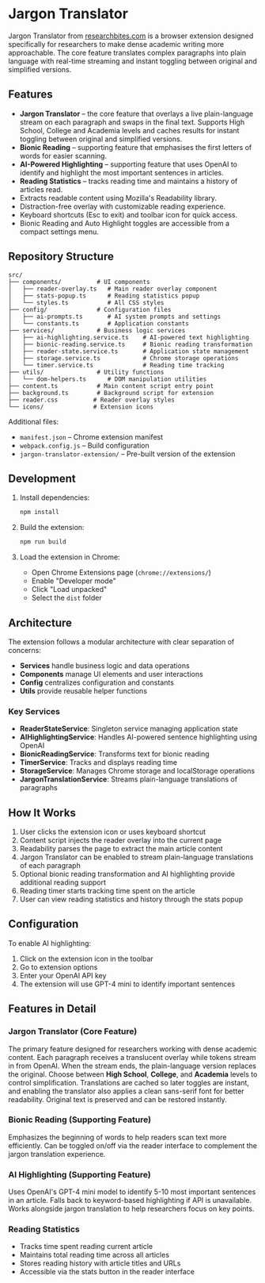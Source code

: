 # Jargon Translator

Jargon Translator from [researchbites.com](https://researchbites.com) is a browser extension designed specifically for researchers to make dense academic writing more approachable. The core feature translates complex paragraphs into plain language with real-time streaming and instant toggling between original and simplified versions.

## Features

- **Jargon Translator** – the core feature that overlays a live plain-language stream on each paragraph and swaps in the final text. Supports High School, College and Academia levels and caches results for instant toggling between original and simplified versions.
- **Bionic Reading** – supporting feature that emphasises the first letters of words for easier scanning.
- **AI-Powered Highlighting** – supporting feature that uses OpenAI to identify and highlight the most important sentences in articles.
- **Reading Statistics** – tracks reading time and maintains a history of articles read.
- Extracts readable content using Mozilla's Readability library.
- Distraction-free overlay with customizable reading experience.
- Keyboard shortcuts (Esc to exit) and toolbar icon for quick access.
- Bionic Reading and Auto Highlight toggles are accessible from a compact settings menu.

## Repository Structure

```
src/
├── components/          # UI components
│   ├── reader-overlay.ts   # Main reader overlay component
│   ├── stats-popup.ts      # Reading statistics popup
│   └── styles.ts           # All CSS styles
├── config/              # Configuration files
│   ├── ai-prompts.ts       # AI system prompts and settings
│   └── constants.ts        # Application constants
├── services/            # Business logic services
│   ├── ai-highlighting.service.ts    # AI-powered text highlighting
│   ├── bionic-reading.service.ts     # Bionic reading transformation
│   ├── reader-state.service.ts       # Application state management
│   ├── storage.service.ts            # Chrome storage operations
│   └── timer.service.ts              # Reading time tracking
├── utils/               # Utility functions
│   └── dom-helpers.ts      # DOM manipulation utilities
├── content.ts           # Main content script entry point
├── background.ts        # Background script for extension
├── reader.css          # Reader overlay styles
└── icons/              # Extension icons
```

Additional files:
- `manifest.json` – Chrome extension manifest
- `webpack.config.js` – Build configuration
- `jargon-translator-extension/` – Pre-built version of the extension

## Development

1. Install dependencies:
   ```bash
   npm install
   ```

2. Build the extension:
   ```bash
   npm run build
   ```

3. Load the extension in Chrome:
   - Open Chrome Extensions page (`chrome://extensions/`)
   - Enable "Developer mode"
   - Click "Load unpacked"
   - Select the `dist` folder

## Architecture

The extension follows a modular architecture with clear separation of concerns:

- **Services** handle business logic and data operations
- **Components** manage UI elements and user interactions
- **Config** centralizes configuration and constants
- **Utils** provide reusable helper functions

### Key Services

- **ReaderStateService**: Singleton service managing application state
- **AIHighlightingService**: Handles AI-powered sentence highlighting using OpenAI
- **BionicReadingService**: Transforms text for bionic reading
- **TimerService**: Tracks and displays reading time
- **StorageService**: Manages Chrome storage and localStorage operations
- **JargonTranslationService**: Streams plain-language translations of paragraphs

## How It Works

1. User clicks the extension icon or uses keyboard shortcut
2. Content script injects the reader overlay into the current page
3. Readability parses the page to extract the main article content
4. Jargon Translator can be enabled to stream plain-language translations of each paragraph
5. Optional bionic reading transformation and AI highlighting provide additional reading support
6. Reading timer starts tracking time spent on the article
7. User can view reading statistics and history through the stats popup

## Configuration

To enable AI highlighting:
1. Click on the extension icon in the toolbar
2. Go to extension options
3. Enter your OpenAI API key
4. The extension will use GPT-4 mini to identify important sentences

## Features in Detail

### Jargon Translator (Core Feature)
The primary feature designed for researchers working with dense academic content. Each paragraph receives a translucent overlay while tokens stream in from OpenAI. When the stream ends, the plain-language version replaces the original. Choose between **High School**, **College**, and **Academia** levels to control simplification. Translations are cached so later toggles are instant, and enabling the translator also applies a clean sans-serif font for better readability. Original text is preserved and can be restored instantly.

### Bionic Reading (Supporting Feature)
Emphasizes the beginning of words to help readers scan text more efficiently. Can be toggled on/off via the reader interface to complement the jargon translation experience.

### AI Highlighting (Supporting Feature)
Uses OpenAI's GPT-4 mini model to identify 5-10 most important sentences in an article. Falls back to keyword-based highlighting if API is unavailable. Works alongside jargon translation to help researchers focus on key points.

### Reading Statistics
- Tracks time spent reading current article
- Maintains total reading time across all articles
- Stores reading history with article titles and URLs
- Accessible via the stats button in the reader interface
